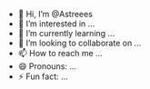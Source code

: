 - 👋 Hi, I’m @Astreees
- 👀 I’m interested in ...
- 🌱 I’m currently learning ...
- 💞️ I’m looking to collaborate on ...
- 📫 How to reach me ...
- 😄 Pronouns: ...
- ⚡ Fun fact: ...

<!---
Astreees/Astreees is a ✨ special ✨ repository because its `README.md` (this file) appears on your GitHub profile.
You can click the Preview link to take a look at your changes.
--->
